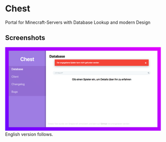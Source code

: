 # Chest
Portal for Minecraft-Servers with Database Lookup and modern Design


## Screenshots
![alt text](https://raw.githubusercontent.com/MayusYT/Chest/master/Overview%20-%20German.png)
English version follows.
